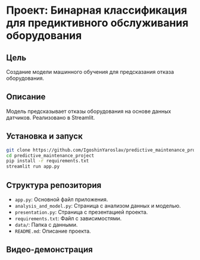 # Проект: Бинарная классификация для предиктивного обслуживания оборудования

## Цель
Создание модели машинного обучения для предсказания отказа оборудования.

## Описание
Модель предсказывает отказы оборудования на основе данных датчиков. Реализовано в Streamlit.

## Установка и запуск
```bash
git clone https://github.com/IgoshinYaroslav/predictive_maintenance_project.git
cd predictive_maintenance_project
pip install -r requirements.txt
streamlit run app.py
```

## Структура репозитория
- `app.py`: Основной файл приложения.
- `analysis_and_model.py`: Страница с анализом данных и моделью.
- `presentation.py`: Страница с презентацией проекта.
- `requirements.txt`: Файл с зависимостями.
- `data/`: Папка с данными.
- `README.md`: Описание проекта.

## Видео-демонстрация
